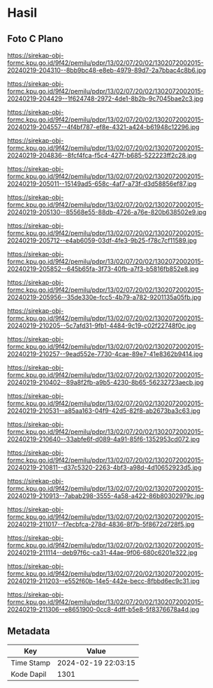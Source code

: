 # Hasil

## Foto C Plano

https://sirekap-obj-formc.kpu.go.id/9f42/pemilu/pdpr/13/02/07/20/02/1302072002015-20240219-204310--8bb9bc48-e8eb-4979-89d7-2a7bbac4c8b6.jpg

https://sirekap-obj-formc.kpu.go.id/9f42/pemilu/pdpr/13/02/07/20/02/1302072002015-20240219-204429--1f624748-2972-4de1-8b2b-9c7045bae2c3.jpg

https://sirekap-obj-formc.kpu.go.id/9f42/pemilu/pdpr/13/02/07/20/02/1302072002015-20240219-204557--4f4bf787-ef8e-4321-a424-b61948c12296.jpg

https://sirekap-obj-formc.kpu.go.id/9f42/pemilu/pdpr/13/02/07/20/02/1302072002015-20240219-204836--8fcf4fca-f5c4-427f-b685-522223ff2c28.jpg

https://sirekap-obj-formc.kpu.go.id/9f42/pemilu/pdpr/13/02/07/20/02/1302072002015-20240219-205011--15149ad5-658c-4af7-a73f-d3d58856ef87.jpg

https://sirekap-obj-formc.kpu.go.id/9f42/pemilu/pdpr/13/02/07/20/02/1302072002015-20240219-205130--85568e55-88db-4726-a76e-820b638502e9.jpg

https://sirekap-obj-formc.kpu.go.id/9f42/pemilu/pdpr/13/02/07/20/02/1302072002015-20240219-205712--e4ab6059-03df-4fe3-9b25-f78c7cf11589.jpg

https://sirekap-obj-formc.kpu.go.id/9f42/pemilu/pdpr/13/02/07/20/02/1302072002015-20240219-205852--645b65fa-3f73-40fb-a7f3-b5816fb852e8.jpg

https://sirekap-obj-formc.kpu.go.id/9f42/pemilu/pdpr/13/02/07/20/02/1302072002015-20240219-205956--35de330e-fcc5-4b79-a782-9201135a05fb.jpg

https://sirekap-obj-formc.kpu.go.id/9f42/pemilu/pdpr/13/02/07/20/02/1302072002015-20240219-210205--5c7afd31-9fb1-4484-9c19-c02f22748f0c.jpg

https://sirekap-obj-formc.kpu.go.id/9f42/pemilu/pdpr/13/02/07/20/02/1302072002015-20240219-210257--9ead552e-7730-4cae-89e7-41e8362b9414.jpg

https://sirekap-obj-formc.kpu.go.id/9f42/pemilu/pdpr/13/02/07/20/02/1302072002015-20240219-210402--89a8f2fb-a9b5-4230-8b65-56232723aecb.jpg

https://sirekap-obj-formc.kpu.go.id/9f42/pemilu/pdpr/13/02/07/20/02/1302072002015-20240219-210531--a85aa163-04f9-42d5-82f8-ab2673ba3c63.jpg

https://sirekap-obj-formc.kpu.go.id/9f42/pemilu/pdpr/13/02/07/20/02/1302072002015-20240219-210640--33abfe6f-d089-4a91-85f6-1352953cd072.jpg

https://sirekap-obj-formc.kpu.go.id/9f42/pemilu/pdpr/13/02/07/20/02/1302072002015-20240219-210811--d37c5320-2263-4bf3-a98d-4d10652923d5.jpg

https://sirekap-obj-formc.kpu.go.id/9f42/pemilu/pdpr/13/02/07/20/02/1302072002015-20240219-210913--7abab298-3555-4a58-a422-86b80302979c.jpg

https://sirekap-obj-formc.kpu.go.id/9f42/pemilu/pdpr/13/02/07/20/02/1302072002015-20240219-211017--f7ecbfca-278d-4836-8f7b-5f8672d728f5.jpg

https://sirekap-obj-formc.kpu.go.id/9f42/pemilu/pdpr/13/02/07/20/02/1302072002015-20240219-211114--deb97f6c-ca31-44ae-9f06-680c6201e322.jpg

https://sirekap-obj-formc.kpu.go.id/9f42/pemilu/pdpr/13/02/07/20/02/1302072002015-20240219-211203--e552f60b-14e5-442e-becc-8fbbd6ec9c31.jpg

https://sirekap-obj-formc.kpu.go.id/9f42/pemilu/pdpr/13/02/07/20/02/1302072002015-20240219-211306--e8651900-0cc8-4dff-b5e8-5f8376678a4d.jpg


## Metadata

| Key        | Value               |
| ---------- | ------------------- |
| Time Stamp | 2024-02-19 22:03:15 |
| Kode Dapil | 1301                |



